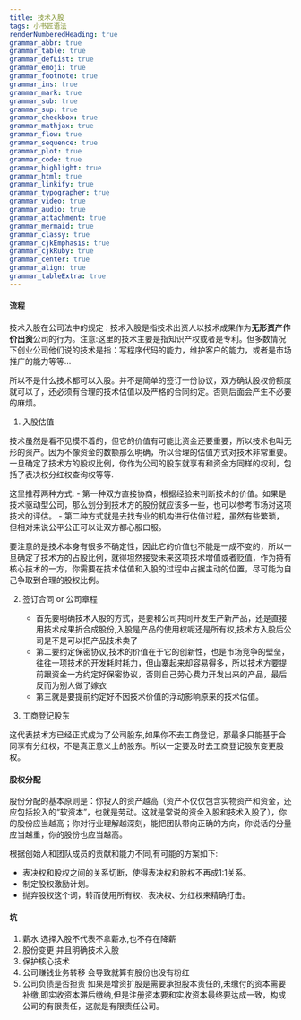 ```yaml
---
title: 技术入股
tags: 小书匠语法
renderNumberedHeading: true
grammar_abbr: true
grammar_table: true
grammar_defList: true
grammar_emoji: true
grammar_footnote: true
grammar_ins: true
grammar_mark: true
grammar_sub: true
grammar_sup: true
grammar_checkbox: true
grammar_mathjax: true
grammar_flow: true
grammar_sequence: true
grammar_plot: true
grammar_code: true
grammar_highlight: true
grammar_html: true
grammar_linkify: true
grammar_typographer: true
grammar_video: true
grammar_audio: true
grammar_attachment: true
grammar_mermaid: true
grammar_classy: true
grammar_cjkEmphasis: true
grammar_cjkRuby: true
grammar_center: true
grammar_align: true
grammar_tableExtra: true
---
```


#### 流程

技术入股在公司法中的规定 : 技术入股是指技术出资人以技术成果作为**无形资产作价出资**公司的行为。注意:这里的技术主要是指知识产权或者是专利。但多数情况下创业公司他们说的技术是指：写程序代码的能力，维护客户的能力，或者是市场推广的能力等等...

所以不是什么技术都可以入股。并不是简单的签订一份协议，双方确认股权份额度就可以了，还必须有合理的技术估值以及严格的合同约定。否则后面会产生不必要的麻烦。

1. 入股估值

技术虽然是看不见摸不着的，但它的价值有可能比资金还要重要，所以技术也叫无形的资产。因为不像资金的数额那么明确，所以合理的估值方式对技术非常重要。一旦确定了技术方的股权比例，你作为公司的股东就享有和资金方同样的权利，包括了表决权分红权查询权等等. 

这里推荐两种方式:
	- 第一种双方直接协商，根据经验来判断技术的价值。如果是技术驱动型公司，那么划分到技术方的股份就应该多一些，也可以参考市场对这项技术的评估。
	- 第二种方式就是去找专业的机构进行估值过程，虽然有些繁琐，但相对来说公平公正可以让双方都心服口服。

要注意的是技术本身有很多不确定性，因此它的价值也不能是一成不变的，所以一旦确定了技术方的占股比例，就得坦然接受未来这项技术增值或者贬值，作为持有核心技术的一方，你需要在技术估值和入股的过程中占据主动的位置，尽可能为自己争取到合理的股权比例。

2. 签订合同 or 公司章程

	- 首先要明确技术入股的方式，是要和公司共同开发生产新产品，还是直接用技术成果折合成股份,入股是产品的使用权呢还是所有权,技术方入股后公司是不是可以把产品技术卖了
	- 第二要约定保密协议,技术的价值在于它的创新性，也是市场竞争的壁垒，往往一项技术的开发耗时耗力，但山寨起来却容易得多，所以技术方要提前跟资金一方约定好保密协议，否则自己劳心费力开发出来的产品，最后反而为别人做了嫁衣
	- 第三就是要提前约定好不因技术价值的浮动影响原来的技术估值。

3. 工商登记股东

这代表技术方已经正式成为了公司股东,如果你不去工商登记，那最多只能基于合同享有分红权，不是真正意义上的股东。所以一定要及时去工商登记股东变更股权。

#### 股权分配

股份分配的基本原则是：你投入的资产越高（资产不仅仅包含实物资产和资金，还应包括投入的“软资本”，也就是劳动。这就是常说的资金入股和技术入股了），你的股份应当越高；你对行业理解越深刻，能把团队带向正确的方向，你说话的分量应当越重，你的股份也应当越高。

根据创始人和团队成员的贡献和能力不同,有可能的方案如下:

- 表决权和股权之间的关系切断，使得表决权和股权不再成1:1关系。
- 制定股权激励计划。
- 抛弃股权这个词，转而使用所有权、表决权、分红权来精确打击。

#### 坑

1. 薪水 选择入股不代表不拿薪水,也不存在降薪
2. 股份变更 并且明确技术入股
3. 保护核心技术
4. 公司赚钱业务转移 会导致就算有股份也没有粉红
5. 公司负债是否担责 如果是增资扩股是需要承担股本责任的,未缴付的资本需要补缴,即实收资本滞后缴纳,但是注册资本要和实收资本最终要达成一致，构成公司的有限责任，这就是有限责任公司。